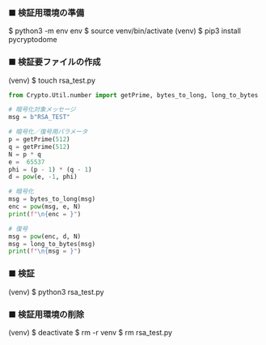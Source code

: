 
### ■ 検証用環境の準備
$ python3 -m env env
$ source venv/bin/activate
(venv) $ pip3 install pycryptodome


### ■ 検証要ファイルの作成
(venv) $ touch rsa_test.py

```rsa_test.py
from Crypto.Util.number import getPrime, bytes_to_long, long_to_bytes

# 暗号化対象メッセージ
msg = b"RSA_TEST"

# 暗号化／復号用パラメータ
p = getPrime(512)
q = getPrime(512)
N = p * q
e =  65537
phi = (p - 1) * (q - 1)
d = pow(e, -1, phi)

# 暗号化
msg = bytes_to_long(msg)
enc = pow(msg, e, N)
print(f"\n{enc = }")

# 復号
msg = pow(enc, d, N)
msg = long_to_bytes(msg)
print(f"\n{msg = }")
```


### ■ 検証
(venv) $ python3 rsa_test.py


### ■ 検証用環境の削除
(venv) $ deactivate
$ rm -r venv
$ rm rsa_test.py